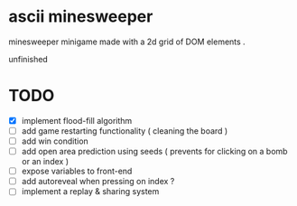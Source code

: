 # ascii minesweeper
minesweeper minigame made with a 2d grid of DOM elements .

unfinished
# TODO
- [x] implement flood-fill algorithm
- [ ] add game restarting functionality ( cleaning the board )
- [ ] add win condition
- [ ] add open area prediction using seeds ( prevents for clicking on a bomb or an index )
- [ ] expose variables to front-end
- [ ] add autoreveal when pressing on index ?
- [ ] implement a replay & sharing system
